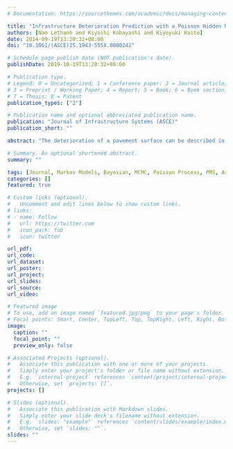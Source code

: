 ```yaml
---
# Documentation: https://sourcethemes.com/academic/docs/managing-content/

title: "Infrastructure Deterioration Prediction with a Poisson Hidden Markov Model on Time Series Data  "
authors: [Nam Lethanh and Kiyoshi Kobayashi and Kiyoyuki Kaito]
date: 2014-09-19T13:20:32+08:00
doi: "10.1061/(ASCE)IS.1943-555X.0000242"

# Schedule page publish date (NOT publication's date).
publishDate: 2019-10-19T13:20:32+08:00

# Publication type.
# Legend: 0 = Uncategorized; 1 = Conference paper; 2 = Journal article;
# 3 = Preprint / Working Paper; 4 = Report; 5 = Book; 6 = Book section;
# 7 = Thesis; 8 = Patent
publication_types: ["2"]

# Publication name and optional abbreviated publication name.
publication: "Journal of Infrastructure Systems (ASCE)"
publication_short: ""

abstract: "The deterioration of a pavement surface can be described in terms of the presence and severity of distinct distresses, like potholes, cracking, and rutting. Each deterioration process is ordinarily described by a set of pavement indicators (e.g., number of potholes, percentage of cracks, international roughness index) that are measured during monitoring and inspection activities. Manifestly, there exist statistical correlations among the deterioration processes. For instance, cracks appearing on a road section may contribute to an increase in pothole occurrence, and vice versa. In order to mathematically formulate the statistical interdependency among deterioration processes, a Poisson hidden Markov model is proposed in this paper. The model describes the complex process of pavement deterioration, which includes the frequent occurrence of local damage (e.g., potholes) as well as the degradation of other pavement indicators (e.g., cracks, roughness). To model the concurrent frequency of local damage, a stochastic Poisson process is used. At the same time, a Markov chain model is used to depict the degradation of other pavement indicators. A numerical estimation approach using Bayesian statistics with a Markov chain Monte Carlo simulation is developed to derive the values of the model’s parameters based on historical information. The applicability of the model was demonstrated through an empirical example using data from a Japanese highway road link.."

# Summary. An optional shortened abstract.
summary: ""

tags: [Journal, Markov Models, Bayesian, MCMC, Poisson Process, PMS, Asset Management]
categories: []
featured: true

# Custom links (optional).
#   Uncomment and edit lines below to show custom links.
# links:
# - name: Follow
#   url: https://twitter.com
#   icon_pack: fab
#   icon: twitter

url_pdf:
url_code:
url_dataset:
url_poster:
url_project:
url_slides:
url_source:
url_video:

# Featured image
# To use, add an image named `featured.jpg/png` to your page's folder.
# Focal points: Smart, Center, TopLeft, Top, TopRight, Left, Right, BottomLeft, Bottom, BottomRight.
image:
  caption: ""
  focal_point: ""
  preview_only: false

# Associated Projects (optional).
#   Associate this publication with one or more of your projects.
#   Simply enter your project's folder or file name without extension.
#   E.g. `internal-project` references `content/project/internal-project/index.md`.
#   Otherwise, set `projects: []`.
projects: []

# Slides (optional).
#   Associate this publication with Markdown slides.
#   Simply enter your slide deck's filename without extension.
#   E.g. `slides: "example"` references `content/slides/example/index.md`.
#   Otherwise, set `slides: ""`.
slides: ""
---
```

